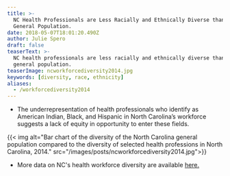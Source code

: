 ```yaml
---
title: >-
  NC Health Professionals are Less Racially and Ethnically Diverse than the
  General Population.
date: 2018-05-07T18:01:20.490Z
author: Julie Spero
draft: false
teaserText: >-
  NC health professionals are less racially and ethnically diverse than the
  general population.
teaserImage: ncworkforcediversity2014.jpg
keywords: [diversity, race, ethnicity]
aliases:
  - /workforcediversity2014
---
```



* The underrepresentation of health professionals who identify as American Indian, Black, and Hispanic in North Carolina’s workforce suggests a lack of equity in opportunity to enter these fields.

{{< img alt="Bar chart of the diversity of the North Carolina general population compared to the diversity of selected health professions in North Carolina, 2014."  src="/images/posts/ncworkforcediversity2014.jpg">}}

* More data on NC's health workforce diversity are available [here.](http://www.ncmedicaljournal.com/content/77/2/141.full)
